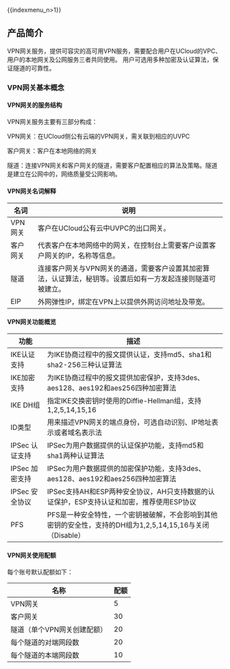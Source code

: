 {{indexmenu_n>1}}

## 产品简介

VPN网关服务，提供可容灾的高可用VPN服务，需要配合用户在UCloud的VPC、用户的本地网关及公网服务三者共同使用。
用户可选用多种加密及认证算法，保证隧道的可靠性。

### VPN网关基本概念

#### VPN网关的服务结构

VPN网关服务主要有三部分构成：

VPN网关：在UCloud侧公有云端的VPN网关，需关联到相应的UVPC

客户网关：客户在本地网络的网关

隧道：连接VPN网关和客户网关的隧道，需要客户配置相应的算法及策略。隧道是建立在公网中的，网络质量受公网影响。

#### VPN网关名词解释

| 名词    | 说明                                                       |
| ----- | -------------------------------------------------------- |
| VPN网关 | 客户在UCloud公有云中UVPC的出口网关。                                  |
| 客户网关  | 代表客户在本地网络中的网关，在控制台上需要客户设置客户网关的IP，名称等信息。                  |
| 隧道    | 连接客户网关与VPN网关的通道，需要客户设置其加密算法，认证算法，秘钥等。设置后如有一方发起连接则隧道可被建立。 |
| EIP   | 外网弹性IP，绑定在VPN上以提供外网访问地址及带宽。                              |

#### VPN网关功能概览

| 功能         | 描述                                                                 |
| ---------- | ------------------------------------------------------------------ |
| IKE认证支持    | 为IKE协商过程中的报文提供认证，支持md5、sha1和sha2-256三种认证算法                         |
| IKE加密支持    | 为IKE协商过程中的报文提供加密保护，支持3des、aes128、aes192和aes256四种加密算法               |
| IKE DH组    | 指定IKE交换密钥时使用的Diffie-Hellman组，支持1,2,5,14,15,16                      |
| ID类型       | 用来描述VPN网关的端点身份，可选自动识别、IP地址表示或者域名表示法                                |
| IPSec 认证支持 | IPSec为用户数据提供的认证保护功能，支持md5和sha1两种认证算法                               |
| IPSec 加密支持 | IPSec为用户数据提供的加密保护功能，支持3des、aes128、aes192和aes256四种加密算法              |
| IPSec 安全协议 | IPSec支持AH和ESP两种安全协议，AH只支持数据的认证保护，ESP支持认证和加密，推荐使用ESP协议              |
| PFS        | PFS是一种安全特性，一个密钥被破解，不会影响到其他密钥的安全性，支持的DH组为1,2,5,14,15,16与关闭（Disable） |

#### VPN网关使用配额

每个账号默认配额如下：

| 名称              | 配额 |
| --------------- | -- |
| VPN网关           | 5  |
| 客户网关            | 30 |
| 隧道（单个VPN网关创建配额） | 20 |
| 每个隧道的对端网段数      | 20 |
| 每个隧道的本端网段数      | 10 |
